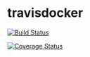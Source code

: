# travisdocker

[![Build Status](https://travis-ci.org/gabstopper/travisdocker.svg?branch=master)](https://travis-ci.org/gabstopper/travisdocker)

[![Coverage Status](https://coveralls.io/repos/github/gabstopper/travisdocker/badge.svg?branch=master)](https://coveralls.io/github/gabstopper/travisdocker?branch=master)
